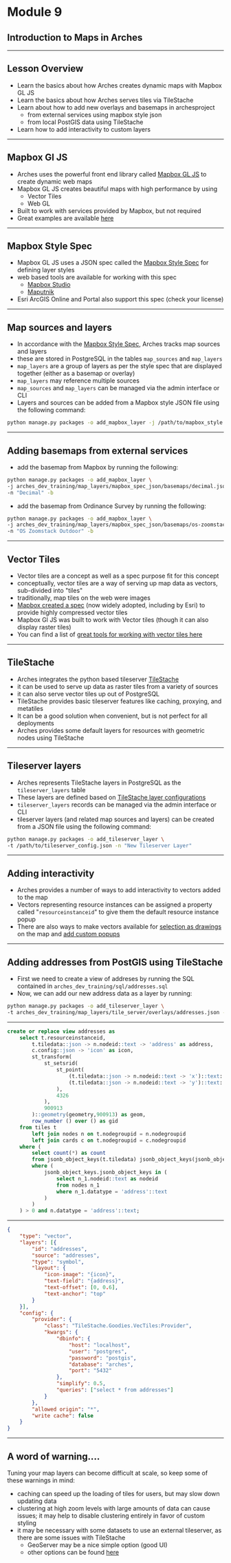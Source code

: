 <!-- sectionTitle: Module 9: Arches Geospatial -->

# Module 9
## Introduction to Maps in Arches

---

## Lesson Overview

- Learn the basics about how Arches creates dynamic maps with Mapbox GL JS
- Learn the basics about how Arches serves tiles via TileStache
- Learn about how to add new overlays and basemaps in archesproject
    - from external services using mapbox style json
    - from local PostGIS data using TileStache
- Learn how to add interactivity to custom layers

---

## Mapbox Gl JS

- Arches uses the powerful front end library called [Mapbox GL JS](https://www.mapbox.com/mapbox-gl-js/api/) to create dynamic web maps
- Mapbox GL JS creates beautiful maps with high performance by using
    - Vector Tiles
    - Web GL
- Built to work with services provided by Mapbox, but not required
- Great examples are available [here](https://www.mapbox.com/mapbox-gl-js/examples)

---

## Mapbox Style Spec

- Mapbox GL JS uses a JSON spec called the [Mapbox Style Spec](https://www.mapbox.com/mapbox-gl-js/style-spec) for defining layer styles
- web based tools are available for working with this spec
    - [Mapbox Studio](https://www.mapbox.com/studio/)
    - [Maputnik](https://maputnik.github.io/)
- Esri ArcGIS Online and Portal also support this spec (check your license)

---

## Map sources and layers

- In accordance with the [Mapbox Style Spec](https://www.mapbox.com/mapbox-gl-js/style-spec), Arches tracks map sources and layers
- these are stored in PostgreSQL in the tables `map_sources` and `map_layers`
- `map_layers` are a group of layers as per the style spec that are displayed together (either as a basemap or overlay)
- `map_layers` may reference multiple sources
- `map_sources` and `map_layers` can be managed via the admin interface or CLI
- Layers and sources can be added from a Mapbox style JSON file using the following command:
```bash
python manage.py packages -o add_mapbox_layer -j /path/to/mapbox_style.json -n "New MapBox Layer"
```

---

## Adding basemaps from external services

- add the basemap from Mapbox by running the following: 
```bash
python manage.py packages -o add_mapbox_layer \
-j arches_dev_training/map_layers/mapbox_spec_json/basemaps/decimal.json \
-n "Decimal" -b
```
- add the basemap from Ordinance Survey by running the following: 
```bash
python manage.py packages -o add_mapbox_layer \
-j arches_dev_training/map_layers/mapbox_spec_json/basemaps/os-zoomstack-outdoor.json \
-n "OS Zoomstack Outdoor" -b
```

---

## Vector Tiles

- Vector tiles are a concept as well as a spec purpose fit for this concept
- conceptually, vector tiles are a way of serving up map data as vectors, sub-divided into "tiles"
- traditionally, map tiles on the web were images
- [Mapbox created a spec](https://www.mapbox.com/vector-tiles/specification/) (now widely adopted, including by Esri) to provide highly compressed vector tiles
- Mapbox Gl JS was built to work with Vector tiles (though it can also display raster tiles)
- You can find a list of [great tools for working with vector tiles here](https://github.com/mapbox/awesome-vector-tiles)

---

## TileStache

- Arches integrates the python based tileserver [TileStache](http://tilestache.org/)
- it can be used to serve up data as raster tiles from a variety of sources
- it can also serve vector tiles up out of PostgreSQL
- TileStache provides basic tileserver features like caching, proxying, and metatiles
- It can be a good solution when convenient, but is not perfect for all deployments
- Arches provides some default layers for resources with geometric nodes using TileStache

---

## Tileserver layers

- Arches represents TileStache layers in PostgreSQL as the `tileserver_layers` table
- These layers are defined based on [TileStache layer configurations](http://tilestache.org/doc/#layers)
- `tileserver_layers` records can be managed via the admin interface or CLI
- tileserver layers (and related map sources and layers) can be created from a JSON file using the following command:
```bash
python manage.py packages -o add_tileserver_layer \
-t /path/to/tileserver_config.json -n "New Tileserver Layer"
```

---

## Adding interactivity

- Arches provides a number of ways to add interactivity to vectors added to the map
- Vectors representing resource instances can be assigned a property called "`resourceinstanceid`" to give them the default resource instance popup
- There are also ways to make vectors available for [selection as drawings](https://arches.readthedocs.io/en/stable/creating-new-map-layers/#making-selectable-vector-layers) on the map and [add custom popups](https://arches.readthedocs.io/en/stable/creating-new-map-layers/#customizing-map-popup-content)

---

## Adding addresses from PostGIS using TileStache

- First we need to create a view of addreses by running the SQL contained in `arches_dev_training/sql/addresses.sql`
- Now, we can add our new address data as a layer by running:
```bash
python manage.py packages -o add_tileserver_layer \
-t arches_dev_training/map_layers/tile_server/overlays/addresses.json -n "Addresses"
```

---

```sql
create or replace view addresses as
    select t.resourceinstanceid,
        t.tiledata::json -> n.nodeid::text -> 'address' as address,
        c.config::json -> 'icon' as icon,
        st_transform(
            st_setsrid(
                st_point(
                    (t.tiledata::json -> n.nodeid::text -> 'x')::text::float,
                    (t.tiledata::json -> n.nodeid::text -> 'y')::text::float
                ),
                4326
            ),
            900913
        )::geometry(geometry,900913) as geom,
        row_number () over () as gid
    from tiles t
        left join nodes n on t.nodegroupid = n.nodegroupid
        left join cards c on t.nodegroupid = c.nodegroupid
    where (
        select count(*) as count
        from jsonb_object_keys(t.tiledata) jsonb_object_keys(jsonb_object_keys)
        where (
            jsonb_object_keys.jsonb_object_keys in (
                select n_1.nodeid::text as nodeid
                from nodes n_1
                where n_1.datatype = 'address'::text
            )
        )
    ) > 0 and n.datatype = 'address'::text;
```

---

```json
{
    "type": "vector",
    "layers": [{
        "id": "addresses",
        "source": "addresses",
        "type": "symbol",
        "layout": {
            "icon-image": "{icon}",
            "text-field": "{address}",
            "text-offset": [0, 0.6],
            "text-anchor": "top"
        }
    }],
    "config": {
        "provider": {
            "class": "TileStache.Goodies.VecTiles:Provider",
            "kwargs": {
                "dbinfo": {
                    "host": "localhost",
                    "user": "postgres",
                    "password": "postgis",
                    "database": "arches",
                    "port": "5432"
                },
                "simplify": 0.5,
                "queries": ["select * from addresses"]
            }
        },
        "allowed origin": "*",
        "write cache": false
    }
}
```

---

## A word of warning....

Tuning your map layers can become difficult at scale, so keep some of these warnings in mind:
- caching can speed up the loading of tiles for users, but may slow down updating data
- clustering at high zoom levels with large amounts of data can cause issues; it may help to disable clustering entirely in favor of custom styling
- it may be necessary with some datasets to use an external tileserver, as there are some issues with TileStache 
    - GeoServer may be a nice simple option (good UI)
    - other options can be found [here](https://github.com/mapbox/awesome-vector-tiles)

